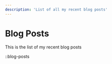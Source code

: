 ```yaml
---
description: 'List of all my recent blog posts'
---
```


# Blog Posts

This is the list of my recent blog posts

::blog-posts